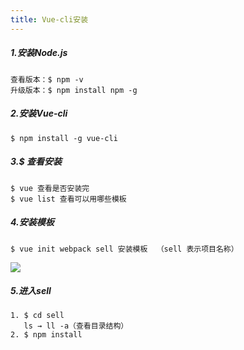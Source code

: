 ```yaml
---
title: Vue-cli安装
---
```

##### 1.安装Node.js
    查看版本：$ npm -v
    升级版本：$ npm install npm -g

##### 2.安装Vue-cli
    $ npm install -g vue-cli


##### 3.$ 查看安装
    $ vue 查看是否安装完
    $ vue list 查看可以用哪些模板

##### 4.安装模板
    $ vue init webpack sell 安装模板  （sell 表示项目名称）

![](http://upload-images.jianshu.io/upload_images/3202149-3d95d49d9f63441f.png?imageMogr2/auto-orient/strip%7CimageView2/2/w/1200)

##### 5.进入sell
    1. $ cd sell
       ls → ll -a（查看目录结构）
    2. $ npm install
